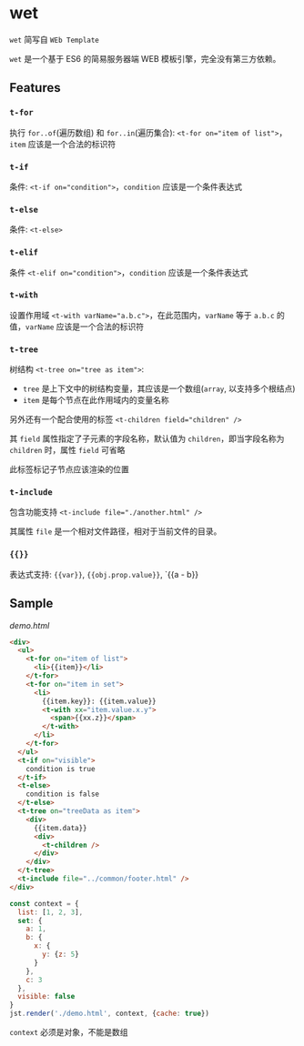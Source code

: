 # wet

`wet` 简写自 `WEb Template`

`wet` 是一个基于 ES6 的简易服务器端 WEB 模板引擎，完全没有第三方依赖。

## Features

### `t-for`

执行 `for..of`(遍历数组) 和 `for..in`(遍历集合): `<t-for on="item of list">`，`item` 应该是一个合法的标识符

### `t-if`

条件: `<t-if on="condition">`，`condition` 应该是一个条件表达式

### `t-else`

条件: `<t-else>`

### `t-elif`

条件 `<t-elif on="condition">`，`condition` 应该是一个条件表达式

### `t-with`

设置作用域 `<t-with varName="a.b.c">`，在此范围内，`varName` 等于 `a.b.c` 的值，`varName` 应该是一个合法的标识符

### `t-tree`

树结构 `<t-tree on="tree as item">`:

- `tree` 是上下文中的树结构变量，其应该是一个数组(`array`, 以支持多个根结点) 
- `item` 是每个节点在此作用域内的变量名称

另外还有一个配合使用的标签 `<t-children field="children" />`

其 `field` 属性指定了子元素的字段名称，默认值为 `children`，即当字段名称为 `children` 时，属性 `field` 可省略

此标签标记子节点应该渲染的位置

### `t-include`

包含功能支持 `<t-include file="./another.html" />`

其属性 `file` 是一个相对文件路径，相对于当前文件的目录。

### `{{}}`

表达式支持: `{{var}}`, `{{obj.prop.value}}`, `{{a - b}}

## Sample

*demo.html*

```html
<div>
  <ul>
    <t-for on="item of list">
      <li>{{item}}</li>
    </t-for>
    <t-for on="item in set">
      <li>
        {{item.key}}: {{item.value}}
        <t-with xx="item.value.x.y">
          <span>{{xx.z}}</span>
        </t-with>
      </li>
    </t-for>
  </ul>
  <t-if on="visible">
    condition is true
  </t-if>
  <t-else>
    condition is false
  </t-else>
  <t-tree on="treeData as item">
    <div>
      {{item.data}}
      <div>
      	<t-children />    
      </div>
    </div>
  </t-tree>
  <t-include file="../common/footer.html" />
</div>
```

```javascript
const context = {
  list: [1, 2, 3],
  set: {
    a: 1,
    b: {
      x: {
        y: {z: 5}
      }
    },
    c: 3
  },
  visible: false
}
jst.render('./demo.html', context, {cache: true})
```

`context` 必须是对象，不能是数组